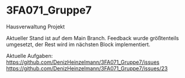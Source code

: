 # 3FA071_Gruppe7
Hausverwaltung Projekt

Aktueller Stand ist auf dem Main Branch.
Feedback wurde größtenteils umgesetzt, der Rest wird im nächsten Block implementiert.

Aktuelle Aufgaben:
https://github.com/DenizHeinzelmann/3FA071_Gruppe7/issues
https://github.com/DenizHeinzelmann/3FA071_Gruppe7/issues/23
